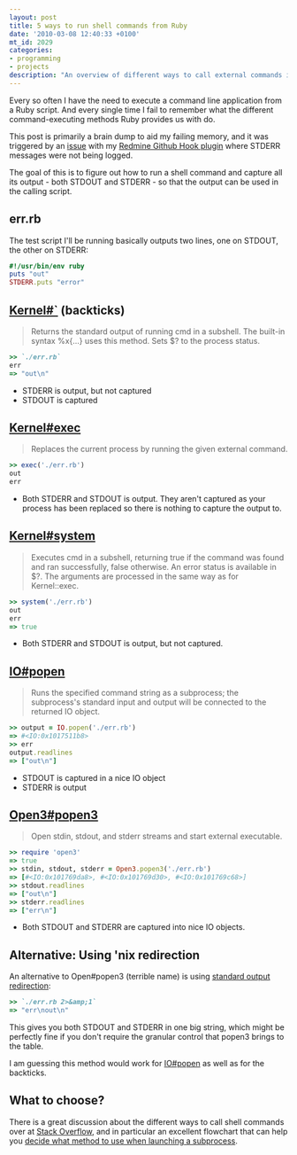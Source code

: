 ```yaml
---
layout: post
title: 5 ways to run shell commands from Ruby
date: '2010-03-08 12:40:33 +0100'
mt_id: 2029
categories:
- programming
- projects
description: "An overview of different ways to call external commands in Ruby applications. What are the benefits and downsides of each of them."
---
```

Every so often I have the need to execute a command line application from a Ruby script. And every single time I fail to remember what the different command-executing methods Ruby provides us with do.

This post is primarily a brain dump to aid my failing memory, and it was triggered by an [issue](https://github.com/koppen/redmine_github_hook/issues/issue/2) with my [Redmine Github Hook plugin](https://github.com/koppen/redmine_github_hook) where STDERR messages were not being logged.

The goal of this is to figure out how to run a shell command and capture all its output - both STDOUT and STDERR - so that the output can be used in the calling script.

<!--more-->

## err.rb

The test script I'll be running basically outputs two lines, one on STDOUT, the other on STDERR:

``` ruby
#!/usr/bin/env ruby
puts "out"
STDERR.puts "error"
```


## <a href="http://ruby-doc.org/core/classes/Kernel.html#M005960">Kernel#`</a> (backticks)

> Returns the standard output of running cmd in a subshell. The built-in syntax %x{...} uses this method. Sets $? to the process status.

``` ruby
>> `./err.rb`
err
=> "out\n"
```

* STDERR is output, but not captured
* STDOUT is captured


## <a href="http://ruby-doc.org/core/classes/Kernel.html#M005968">Kernel#exec</a>

> Replaces the current process by running the given external command.

``` ruby
>> exec('./err.rb')
out
err
```

* Both STDERR and STDOUT is output. They aren't captured as your process has been replaced so there is nothing to capture the output to.


## <a href="http://ruby-doc.org/core/classes/Kernel.html#M005971">Kernel#system</a>

> Executes cmd in a subshell, returning true if the command was found and ran successfully, false otherwise. An error status is available in $?. The arguments are processed in the same way as for Kernel::exec.

``` ruby
>> system('./err.rb')
out
err
=> true
```

* Both STDERR and STDOUT is output, but not captured.


## <a href="http://ruby-doc.org/core/classes/IO.html#M002242">IO#popen</a>

> Runs the specified command string as a subprocess; the subprocess's standard input and output will be connected to the returned IO object.

``` ruby
>> output = IO.popen('./err.rb')
=> #<IO:0x1017511b8>
>> err
output.readlines
=> ["out\n"]
```

* STDOUT is captured in a nice IO object
* STDERR is output


## <a href="http://ruby-doc.org/core/classes/Open3.html">Open3#popen3</a>

> Open stdin, stdout, and stderr streams and start external executable.

``` ruby
>> require 'open3'
=> true
>> stdin, stdout, stderr = Open3.popen3('./err.rb')
=> [#<IO:0x101769da8>, #<IO:0x101769d30>, #<IO:0x101769c68>]
>> stdout.readlines
=> ["out\n"]
>> stderr.readlines
=> ["err\n"]
```

* Both STDOUT and STDERR are captured into nice IO objects.


## Alternative: Using 'nix redirection

An alternative to Open#popen3 (terrible name) is using <a href="http://tldp.org/HOWTO/Bash-Prog-Intro-HOWTO-3.html">standard output redirection</a>:

``` ruby
>> `./err.rb 2>&amp;1`
=> "err\nout\n"
```

This gives you both STDOUT and STDERR in one big string, which might be perfectly fine if you don't require the granular control that popen3 brings to the table.

I am guessing this method would work for <a href="http://ruby-doc.org/core/classes/IO.html#M002242">IO#popen</a> as well as for the backticks.

## What to choose?

There is a great discussion about the different ways to call shell commands over at [Stack Overflow](https://stackoverflow.com/questions/2232/how-to-call-shell-commands-from-ruby), and in particular an excellent flowchart that can help you [decide what method to use when launching a subprocess](https://stackoverflow.com/a/37329716).
